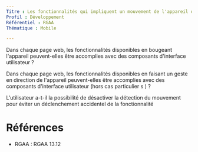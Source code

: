 ```yaml
---
Titre : Les fonctionnalités qui impliquent un mouvement de l'appareil ou vers l'appareil peuvent être satisfaites de manière alternative.
Profil : Développement
Référentiel : RGAA
Thématique : Mobile

---
```


Dans chaque page web, les fonctionnalités disponibles en bougeant l'appareil peuvent-elles être accomplies avec des composants d'interface utilisateur ?

Dans chaque page web, les fonctionnalités disponibles en faisant un geste en direction de l'appareil peuvent-elles être accomplies avec des composants d'interface utilisateur (hors cas particulier s ) ?

L'utilisateur a-t-il la possibilité de désactiver la détection du mouvement pour éviter un déclenchement accidentel de la fonctionnalité


# Références

*   RGAA : RGAA 13.12
